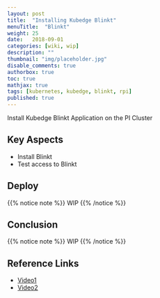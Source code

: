 ```yaml
---
layout: post
title:  "Installing Kubedge Blinkt"
menuTitle:  "Blinkt"
weight: 25
date:   2018-09-01
categories: [wiki, wip]
description: ""
thumbnail: "img/placeholder.jpg"
disable_comments: true
authorbox: true
toc: true
mathjax: true
tags: [kubernetes, kubedge, blinkt, rpi]
published: true
---
```


Install Kubedge Blinkt Application on the PI Cluster

<!--more-->

## Key Aspects

- Install Blinkt
- Test access to Blinkt

## Deploy

{{% notice note %}}
WIP
{{% /notice %}}

## Conclusion

{{% notice note %}}
WIP
{{% /notice %}}

## Reference Links

- [Video1](https://youtu.be/ZyTLMnzehyU?t=1798)
- [Video2](https://www.youtube.com/watch?v=a7MX6ED2zVM)
